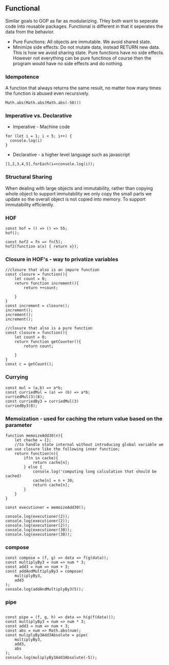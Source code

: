 ## Functional
Similar goals to OOP as far as modularizing. THey both want to seperate code into reusable packages. Functional is different in that it seperates the data from the behavior.
* Pure Functions: All objects are immutable. We avoid shared state.
* Minimize side effects: Do not mutate data, instead RETURN new data. This is how we avoid sharing state. Pure functions have no side effects. However not everything can be pure functinos of course then the program would have no side effects and do nothing.

### Idempotence  
A function that always returns the same result, no matter how many times the function is abused even recursively.
```
Math.abs(Math.abs(Math.abs(-50)))
```

### Imperative vs. Declarative

* Imperative - Machine code
```
for (let i = 1; i < 5; i++) {
  console.log(i)
}
```
* Declarative - a higher level language such as javascript
```
[1,2,3,4,5].forEach(i=>console.log(i));
```

### Structural Sharing
When dealing with large objects and immutability, rather than copying whole object to support immutability we only copy the small parts we update so the overall object is not copied into memory. To support immutability efficiently.

### HOF
```
const hof = () => () => 55;
hof();

const hof2 = fn => fn(5);
hof2(function a(x) { return x});
```

### Closure in HOF's - way to privatize variables
```
//closure that also is an impure function
const closure = function(){
    let count = 0;
    return function increment(){
        return ++count;

    }
}
const increment = closure();
increment();
increment();
increment();

//closure that also is a pure function
const closure = function(){
    let count = 0;
    return function getCounter(){
        return count;

    }
}
const c = getCount();
```

### Currying 
```
const mul = (a,b) => a*b;
const curriedMul = (a) => (b) => a*b;
curriedMul(3)(8);
const curriedBy3 = curriedMul(3)
curriedBy3(8);
```
### Memoization - used for caching the return value based on the parameter
```
function memoizeAdd30(n){
    let chache = {};
    //to handle state internal without introducing global variable we can use closure like the following inner function;
    return function(n){
        if(n in cache){
            return cache[n];
        } else {
            console.log('computing long calculation that should be cached)
            cache[n] = n + 30;
            return cache[n];
        }
    }
}

const executioner = memoizeAdd30();

console.log(executioner(2));
console.log(executioner(2));
console.log(executioner(2));
console.log(executioner(30));
console.log(executioner(30));
```

### compose 
```
const compose = (f, g) => data => f(g(data));
const multiplyBy3 = num => num * 3;
const add3 = num => num + 3;
const addAndMultiplyBy3 = compose(
	multiplyBy3,
	add3
);
console.log(addAndMultiplyBy3(5));
```

### pipe
```
  
const pipe = (f, g, h) => data => h(g(f(data)));
const multiplyBy3 = num => num * 3;
const add3 = num => num + 3;
const abs = num => Math.abs(num);
const muliplyBy3Add3Absolute = pipe(
	multiplyBy3,
	add3,
	abs
);
console.log(muliplyBy3Add3Absolute(-5));
```

